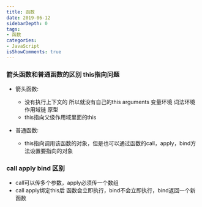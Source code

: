 ```yaml
---
title: 函数
date: 2019-06-12
sidebarDepth: 0
tags:
- 函数 
categories:
- JavaScript
isShowComments: true
---
```



### 箭头函数和普通函数的区别 this指向问题
+ 箭头函数:
  - 没有执行上下文的 所以就没有自己的this arguments 变量环境 词法环境 作用域链 原型
  - this指向父级作用域里面的this

+ 普通函数:
  - this指向调用该函数的对象，但是也可以通过函数的call，apply，bind方法设置要指向的对象
  </p>

### call  apply  bind 区别
- call可以传多个参数，apply必须传一个数组
- call apply绑定this后 函数会立即执行，bind不会立即执行，bind返回一个新函数
